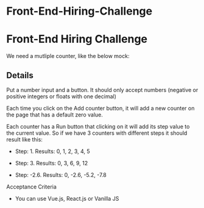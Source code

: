 # Front-End-Hiring-Challenge

# Front-End Hiring Challenge

We need a mutliple counter, like the below mock:

## Details

Put a number input and a button. It should only accept numbers (negative or positive integers
or floats with one decimal)

Each time you click on the Add counter button, it will add a new counter on the page that has a
default zero value.

Each counter has a Run button that clicking on it will add its step value to the current value. So
if we have 3 counters with different steps it should result like this:

- Step: 1. Results: 0, 1, 2, 3, 4, 5

- Step: 3. Results: 0, 3, 6, 9, 12

- Step: -2.6. Results: 0, -2.6, -5.2, -7.8

Acceptance Criteria

- You can use Vue.js, React.js or Vanilla JS



